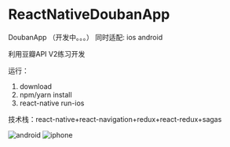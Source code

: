 # ReactNativeDoubanApp
DoubanApp （开发中。。。）
同时适配: ios android

利用豆瓣API V2练习开发

运行：

1. download
2. npm/yarn install
3. react-native run-ios

技术栈：react-native+react-navigation+redux+react-redux+sagas

![android](https://github.com/wangtianabc/ReactNativeDoubanApp/tree/master/screen/android.png?raw=true)
![iphone](https://github.com/wangtianabc/ReactNativeDoubanApp/tree/master/screen/iphone.JPG?raw=true)
